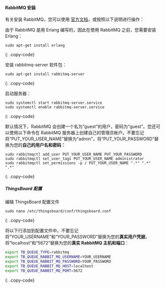 #### RabbitMQ 安装

有关安装 RabbitMQ，您可以使用 [官方文档](https://www.rabbitmq.com/install-debian.html)，或按照以下说明进行操作：

由于 RabbitMQ 是用 Erlang 编写的，因此在使用 RabbitMQ 之前，您需要安装 Erlang：

```text
sudo apt-get install erlang
```
{: .copy-code}

安装 rabbitmq-server 软件包：

```text
sudo apt-get install rabbitmq-server
```
{: .copy-code}

启动服务器：

```text
sudo systemctl start rabbitmq-server.service
sudo systemctl enable rabbitmq-server.service
```
{: .copy-code}

默认情况下，RabbitMQ 会创建一个名为“guest”的用户，密码为“guest”。您还可以使用以下命令在 RabbitMQ 服务器上创建自己的管理员帐户。不要忘记将“PUT_YOUR_USER_NAME”替换为“admin”，将“PUT_YOUR_PASSWORD”替换为您的**自己的用户名和密码：**

```text
sudo rabbitmqctl add_user PUT_YOUR_USER_NAME PUT_YOUR_PASSWORD 
sudo rabbitmqctl set_user_tags PUT_YOUR_USER_NAME administrator
sudo rabbitmqctl set_permissions -p / PUT_YOUR_USER_NAME ".*" ".*" ".*"
```
{: .copy-code}

##### ThingsBoard 配置

编辑 ThingsBoard 配置文件

```text
sudo nano /etc/thingsboard/conf/thingsboard.conf
```
{: .copy-code}

将以下行添加到配置文件中。不要忘记将“YOUR_USERNAME”和“YOUR_PASSWORD”替换为您的**真实用户凭据**，将“localhost”和“5672”替换为您的**真实 RabbitMQ 主机和端口**：

```bash
export TB_QUEUE_TYPE=rabbitmq
export TB_QUEUE_RABBIT_MQ_USERNAME=YOUR_USERNAME
export TB_QUEUE_RABBIT_MQ_PASSWORD=YOUR_PASSWORD
export TB_QUEUE_RABBIT_MQ_HOST=localhost
export TB_QUEUE_RABBIT_MQ_PORT=5672
```
{: .copy-code}